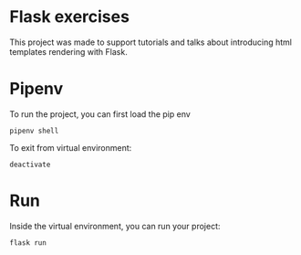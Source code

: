 # Flask exercises

This project was made to support tutorials and talks about introducing html templates rendering with Flask.

# Pipenv

To run the project, you can first load the pip env

```
pipenv shell
```

To exit from virtual environment:

```
deactivate
```

# Run

Inside the virtual environment, you can run your project:

```
flask run
```